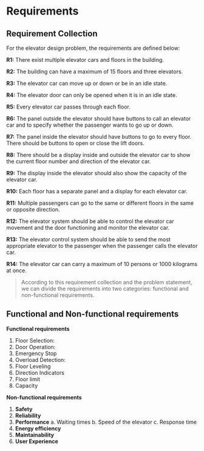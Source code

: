 # Requirements

## **Requirement Collection**

For the elevator design problem, the requirements are defined below:

**R1:** There exist multiple elevator cars and floors in the building.

**R2:** The building can have a maximum of 15 floors and three elevators.

**R3:** The elevator car can move up or down or be in an idle state.

**R4:** The elevator door can only be opened when it is in an idle state.

**R5:** Every elevator car passes through each floor.

**R6:** The panel outside the elevator should have buttons to call an elevator car and to specify whether the passenger wants to go up or down.

**R7:** The panel inside the elevator should have buttons to go to every floor. There should be buttons to open or close the lift doors.

**R8:** There should be a display inside and outside the elevator car to show the current floor number and direction of the elevator car.

**R9:** The display inside the elevator should also show the capacity of the elevator car.

**R10:** Each floor has a separate panel and a display for each elevator car.

**R11:** Multiple passengers can go to the same or different floors in the same or opposite direction.

**R12:** The elevator system should be able to control the elevator car movement and the door functioning and monitor the elevator car.

**R13:** The elevator control system should be able to send the most appropriate elevator to the passenger when the passenger calls the elevator car.

**R14:** The elevator car can carry a maximum of 10 persons or 1000 kilograms at once.

> According to this requirement collection and the problem statement, we can divide the requirements into two categories: functional and non-functional requirements.
>

## **Functional and Non-functional requirements**
**Functional requirements**
1. Floor Selection:
2. Door Operation:
3. Emergency Stop
4. Overload Detection:
5. Floor Leveling
6. Direction Indicators
7. Floor limit
8. Capacity

**Non-functional requirements**

1. **Safety**
2. **Reliability**
3. **Performance**
    a. Waiting times
    b. Speed of the elevator
    c. Response time
4. **Energy efficiency**
5. **Maintainability**
6. **User Experience**